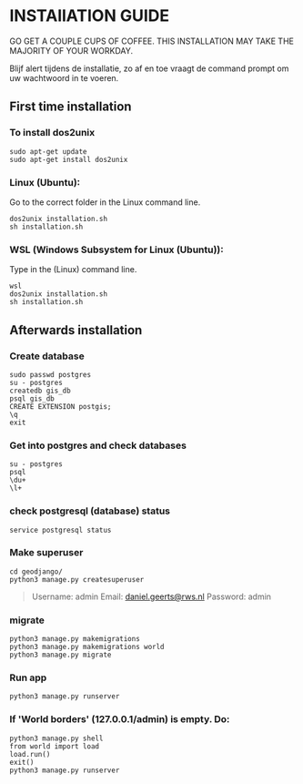 # INSTAllATION GUIDE
GO GET A COUPLE CUPS OF COFFEE. THIS INSTALLATION MAY TAKE THE MAJORITY OF YOUR WORKDAY.

Blijf alert tijdens de installatie, zo af en toe vraagt de command prompt om uw wachtwoord in te voeren.

## First time installation
### To install dos2unix
	sudo apt-get update
	sudo apt-get install dos2unix

### Linux (Ubuntu):
Go to the correct folder in the Linux command line.

	dos2unix installation.sh
	sh installation.sh

### WSL (Windows Subsystem for Linux (Ubuntu)):
Type in the (Linux) command line.

	wsl
	dos2unix installation.sh
	sh installation.sh

## Afterwards installation
### Create database
	sudo passwd postgres
	su - postgres
	createdb gis_db
	psql gis_db
	CREATE EXTENSION postgis;
	\q
	exit

### Get into postgres and check databases
	su - postgres
	psql
	\du+
	\l+

### check postgresql (database) status
	service postgresql status

### Make superuser
	cd geodjango/
	python3 manage.py createsuperuser

> Username: admin
> Email: daniel.geerts@rws.nl
> Password: admin

### migrate
	python3 manage.py makemigrations
	python3 manage.py makemigrations world
	python3 manage.py migrate

### Run app
	python3 manage.py runserver

### If 'World borders' (127.0.0.1/admin) is empty. Do:
	python3 manage.py shell
	from world import load
	load.run()
	exit()
	python3 manage.py runserver